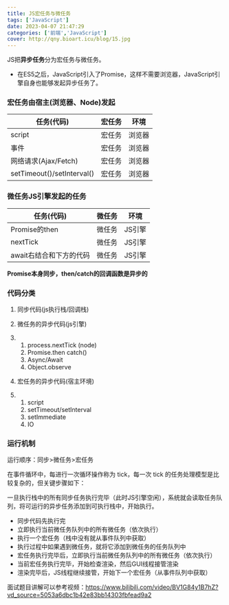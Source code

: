 ```yaml
---
title: JS宏任务与微任务
tags: ['JavaScript']
date: 2023-04-07 21:47:29
categories: ['前端','JavaScript']
cover: http://qny.bioart.icu/blog/15.jpg
---
```


JS把**异步任务**分为宏任务与微任务。

- 在ES5之后，JavaScript引入了Promise，这样不需要浏览器，JavaScript引擎自身也能够发起异步任务了。

### 宏任务由宿主(浏览器、Node)发起

| 任务(代码)                 | 宏任务 | 环境   |
| -------------------------- | ------ | ------ |
| script                     | 宏任务 | 浏览器 |
| 事件                       | 宏任务 | 浏览器 |
| 网络请求(Ajax/Fetch)       | 宏任务 | 浏览器 |
| setTimeout()/setInterval() | 宏任务 | 浏览器 |

### 微任务JS引擎发起的任务

| 任务(代码)              | 微任务 | 环境   |
| ----------------------- | ------ | ------ |
| Promise的then           | 微任务 | JS引擎 |
| nextTick                | 微任务 | JS引擎 |
| await右结合和下方的代码 | 微任务 | JS引擎 |

**Promise本身同步，then/catch的回调函数是异步的**

### 代码分类

1. 同步代码(js执行栈/回调栈)
2. 微任务的异步代码(js引擎)

1. 1. process.nextTick (node)
   2. Promise.then catch()
   3. Async/Await
   4. Object.observe

1. 宏任务的异步代码(宿主环境)

1. 1. script
   2. setTimeout/setInterval
   3. setImmediate
   4. IO

### 运行机制

运行顺序：同步>微任务>宏任务

在事件循环中，每进行一次循环操作称为 tick，每一次 tick 的任务处理模型是比较复杂的，但关键步骤如下：

一旦执行栈中的所有同步任务执行完毕（此时JS引擎空闲），系统就会读取任务队列，将可运行的异步任务添加到可执行栈中，开始执行。

- 同步代码先执行完
- 立即执行当前微任务队列中的所有微任务（依次执行）
- 执行一个宏任务（栈中没有就从事件队列中获取）
- 执行过程中如果遇到微任务，就将它添加到微任务的任务队列中
- 宏任务执行完毕后，立即执行当前微任务队列中的所有微任务（依次执行）
- 当前宏任务执行完毕，开始检查渲染，然后GUI线程接管渲染
- 渲染完毕后，JS线程继续接管，开始下一个宏任务（从事件队列中获取）

面试题目讲解可以参考视频：<https://www.bilibili.com/video/BV1G84y1B7hZ?vd_source=5053a6dbc1b42e83bb14303fbfead9a2>